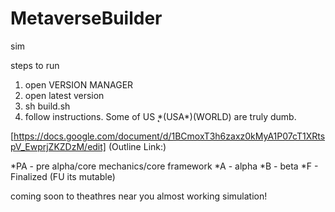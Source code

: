 # MetaverseBuilder
sim

steps to run 
1) open VERSION MANAGER
2) open latest version
3) sh build.sh
4) follow instructions. Some of US ̨*(USA*)(WORLD) are truly dumb.


[https://docs.google.com/document/d/1BCmoxT3h6zaxz0kMyA1P07cT1XRtspV_EwprjZKZDzM/edit] (Outline Link:)

*PA - pre alpha/core mechanics/core framework 
*A - alpha
*B - beta 
*F - Finalized (FU its mutable)

coming soon to theathres near you 
almost working simulation!

